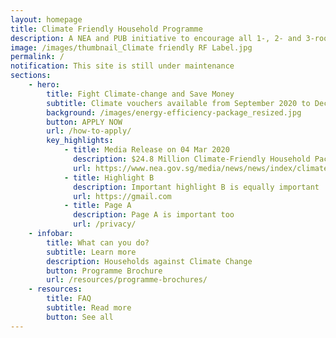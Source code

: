 ```yaml
---
layout: homepage
title: Climate Friendly Household Programme
description: A NEA and PUB initiative to encourage all 1-, 2- and 3-room HDB households to be energy and water efficient
image: /images/thumbnail_Climate friendly RF Label.jpg
permalink: /
notification: This site is still under maintenance
sections:
    - hero:
        title: Fight Climate-change and Save Money
        subtitle: Climate vouchers available from September 2020 to December 2023
        background: /images/energy-efficiency-package_resized.jpg
        button: APPLY NOW
        url: /how-to-apply/
        key_highlights:
            - title: Media Release on 04 Mar 2020
              description: $24.8 Million Climate-Friendly Household Package
              url: https://www.nea.gov.sg/media/news/news/index/climate-friendly-household-package-to-help-households
            - title: Highlight B
              description: Important highlight B is equally important
              url: https://gmail.com
            - title: Page A
              description: Page A is important too
              url: /privacy/
    - infobar:
        title: What can you do?
        subtitle: Learn more
        description: Households against Climate Change
        button: Programme Brochure
        url: /resources/programme-brochures/
    - resources:
        title: FAQ
        subtitle: Read more
        button: See all
---
```

